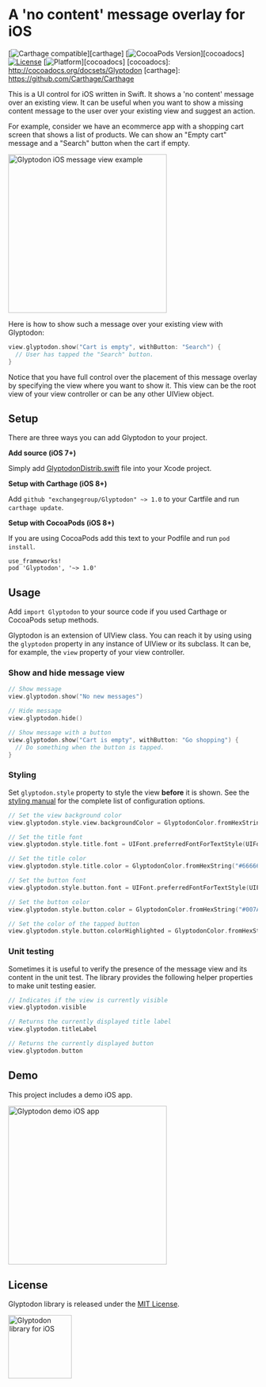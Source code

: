 # A 'no content' message overlay for iOS

[![Carthage compatible](https://img.shields.io/badge/Carthage-compatible-4BC51D.svg?style=flat)][carthage]
[![CocoaPods Version](https://img.shields.io/cocoapods/v/Glyptodon.svg?style=flat)][cocoadocs]
[![License](https://img.shields.io/cocoapods/l/Glyptodon.svg?style=flat)](LICENSE)
[![Platform](https://img.shields.io/cocoapods/p/Glyptodon.svg?style=flat)][cocoadocs]
[cocoadocs]: http://cocoadocs.org/docsets/Glyptodon
[carthage]: https://github.com/Carthage/Carthage

This is a UI control for iOS written in Swift. It shows a 'no content' message over an existing view. It can be useful when you want to show a missing content message to the user over your existing view and suggest an action.

For example, consider we have an ecommerce app with a shopping cart screen that shows a list of products. We can show an "Empty cart" message and a "Search" button when the cart if empty.

<img src='https://raw.githubusercontent.com/exchangegroup/Glyptodon/master/Graphics/screenshots/glyptodon_ios_screenshot_2.png' width='320' alt='Glyptodon iOS message view example'>

Here is how to show such a message over your existing view with Glyptodon:

```Swift
view.glyptodon.show("Cart is empty", withButton: "Search") {
  // User has tapped the "Search" button.
}
```

Notice that you have full control over the placement of this message overlay by specifying the view where you want to show it. This view can be the root view of your view controller or can be any other UIView object.

## Setup

There are three ways you can add Glyptodon to your project.

**Add source (iOS 7+)**

Simply add [GlyptodonDistrib.swift](https://github.com/exchangegroup/Glyptodon/blob/master/Distrib/GlyptodonDistrib.swift) file into your Xcode project.

**Setup with Carthage (iOS 8+)**

Add `github "exchangegroup/Glyptodon" ~> 1.0` to your Cartfile and run `carthage update`.

**Setup with CocoaPods (iOS 8+)**

If you are using CocoaPods add this text to your Podfile and run `pod install`.

    use_frameworks!
    pod 'Glyptodon', '~> 1.0'

## Usage

Add `import Glyptodon` to your source code if you used Carthage or CocoaPods setup methods.

Glyptodon is an extension of UIView class. You can reach it by using using the `glyptodon` property in any instance of UIView or its subclass. It can be, for example, the `view` property of your view controller.


### Show and hide message view


```Swift
// Show message
view.glyptodon.show("No new messages")

// Hide message
view.glyptodon.hide()

// Show message with a button
view.glyptodon.show("Cart is empty", withButton: "Go shopping") {
  // Do something when the button is tapped.
}
```

### Styling

Set `glyptodon.style` property to style the view **before** it is shown. See the [styling manual](https://github.com/exchangegroup/Glyptodon/wiki/Styling) for the complete list of configuration options.

```Swift
// Set the view background color
view.glyptodon.style.view.backgroundColor = GlyptodonColor.fromHexString("#EEEEEE")

// Set the title font
view.glyptodon.style.title.font = UIFont.preferredFontForTextStyle(UIFontTextStyleTitle1)

// Set the title color
view.glyptodon.style.title.color = GlyptodonColor.fromHexString("#666666")

// Set the button font
view.glyptodon.style.button.font = UIFont.preferredFontForTextStyle(UIFontTextStyleBody)

// Set the button color
view.glyptodon.style.button.color = GlyptodonColor.fromHexString("#007AFF")

// Set the color of the tapped button
view.glyptodon.style.button.colorHighlighted = GlyptodonColor.fromHexString("#007AFF33")
```

### Unit testing

Sometimes it is useful to verify the presence of the message view and its content in the unit test. The library provides the following helper properties to make unit testing easier.

```Swift
// Indicates if the view is currently visible
view.glyptodon.visible

// Returns the currently displayed title label
view.glyptodon.titleLabel

// Returns the currently displayed button
view.glyptodon.button
```

## Demo

This project includes a demo iOS app.

<img src='https://raw.githubusercontent.com/exchangegroup/Glyptodon/master/Graphics/screenshots/glyptodon_demo_ios_app.png' alt='Glyptodon demo iOS app' width='320'>

## License

Glyptodon library is released under the [MIT License](LICENSE).


<img src='https://raw.githubusercontent.com/exchangegroup/Glyptodon/master/Graphics/Glyptodon_in_space_logo_3.png' alt='Glyptodon library for iOS' width='128'>
